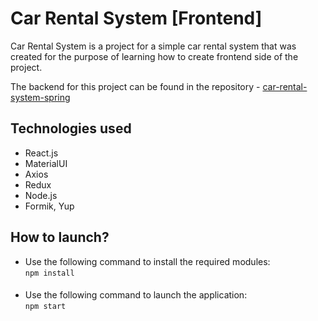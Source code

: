# Car Rental System [Frontend]
Car Rental System is a project for a simple car rental system that was created for the purpose of learning how to create frontend side of the project.

The backend for this project can be found in the repository - [car-rental-system-spring](https://github.com/Mr-Victor16/car-rental-system-spring)

## Technologies used
+ React.js
+ MaterialUI
+ Axios
+ Redux
+ Node.js
+ Formik, Yup

## How to launch?
+ Use the following command to install the required modules:  
`npm install`
####
+ Use the following command to launch the application:  
`npm start`
